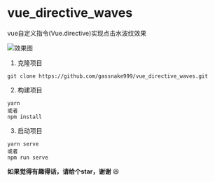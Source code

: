 # vue_directive_waves
vue自定义指令(Vue.directive)实现点击水波纹效果

![效果图](http://pbbyz1cwq.bkt.clouddn.com//image/jpg/waves.gif)

1. 克隆项目
```
git clone https://github.com/gassnake999/vue_directive_waves.git
```
2. 构建项目
```
yarn
或者
npm install
```
3. 启动项目
```
yarn serve
或者
npm run serve
```

**如果觉得有趣得话，请给个star，谢谢**	😆
